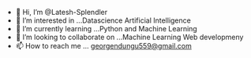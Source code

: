 - 👋 Hi, I’m @Latesh-Splendler
- 👀 I’m interested in ...Datascience Artificial Intelligence
- 🌱 I’m currently learning ...Python and Machine Learning
- 💞️ I’m looking to collaborate on ...Machine Learning Web developmeny
- 📫 How to reach me ... georgendungu559@gmail.com

<!---
Latesh-Splendler/Latesh-Splendler is a ✨ special ✨ repository because its `README.md` (this file) appears on your GitHub profile.
You can click the Preview link to take a look at your changes.
--->
